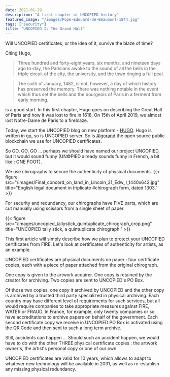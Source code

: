 ```yaml
---
date: 2021-01-29
description: "A first chapter of UNCOPIED history"
featured_image: "/images/Pope-Edouard-de-Beaumont-1844.jpg"
tags: ["security"]
title: "UNCOPIED I: The Grand Hall"
---
```


Will UNCOPIED certificates, or the idea of it, survive the blaze of time? 

Citing Hugo,

>Three hundred and forty-eight years, six months, and nineteen days ago
>to-day, the Parisians awoke to the sound of all the bells in the triple
>circuit of the city, the university, and the town ringing a full peal.

>The sixth of January, 1482, is not, however, a day of which history has
>preserved the memory. There was nothing notable in the event which thus
>set the bells and the bourgeois of Paris in a ferment from early morning.

is a good start. In this first chapter, Hugo goes on describing the Great Hall 
of Paris and how it was lost to fire in 1618. On 15th of April 2019, we almost 
lost Notre-Dame de Paris to a fireblaze.

Today, we start the UNCOPIED blog on new platform - [HUGO](https://gohugo.io/).
Hugo is written in [go](https://golang.org/), so is UNCOPIED server. 
So is [Algorand](https://www.algorand.com/) the open source public blockchain we use
for UNCOPIED certificates. 

So GO, GO, GO ... perhaps we should have named our project UNGOPIED, 
but it would sound funny (UN©PIED already sounds funny in French, a bit like : ONE FOOT). 

We use chirographs to secure the authenticity of physical documents. 
{{< figure src="/images/Final_concord_on_land_in_Lincoln_31_Edw_I_1440x642.jpg" title="English legal document in triplicate #chirograph form, dated 1303." >}}

For security and redundancy, our chirographs have FIVE parts, which are cut manually using scissors from a single sheet of paper.

{{< figure src="/images/uncopied_tallystick_quintuplicate_chirograph_crop.png" title="UNCOPIED tally stick, a quintuplicate chirograph." >}}

This first article will simply describe how we plan to protect your UNCOPIED certificates from FIRE. Let's look at
certificates of authenticity for artists, as an example. 

UNCOPIED certificates are physical documents on paper : four certificate copies, each with a piece of paper attached from
the original chirograph. 

One copy is given to the artwork acquirer. One copy is retained by the creator for archiving. Two copies are sent to UNCOPIED's PO Box.

Of those two copies, one copy it archived by UNCOPIED and the other copy is archived by a trusted third party 
specialized in physical archiving. Each country may have different level of requirements for such services, but
all would require companies to take appropriate measures against FIRE, WATER or FRAUD. In France, for example, only 
twenty companies or so have accreditations to archive papers on behalf of the government. Each second certificate copy
we receive in UNCOPIED PO Box is activated using the QR Code and then sent to such a long term archive. 

Still, accidents can happen ... Should such an accident happen, we would have to do with the other 
THREE physical certificate copies : the artwork owner's, the artist's personal copy or one of our own.

UNCOPIED certificates are valid for 10 years, which allows  to adapt to whatever new technology will be available in 2031, 
as well as re-establish any missing physical redundancy. 

